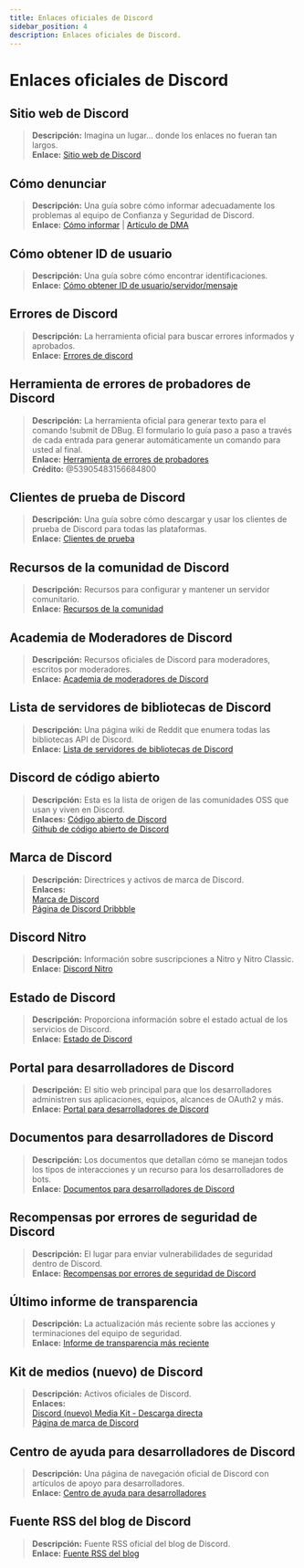 ```yaml
---
title: Enlaces oficiales de Discord
sidebar_position: 4
description: Enlaces oficiales de Discord.
---
```

# Enlaces oficiales de Discord

## **Sitio web de Discord**

> **Descripción:** Imagina un lugar… donde los enlaces no fueran tan largos. <br/>
**Enlace:** [Sitio web de Discord](https://dis.gd/)

## **Cómo denunciar**

> **Descripción:** Una guía sobre cómo informar adecuadamente los problemas al equipo de Confianza y Seguridad de Discord. <br/>
**Enlace:** [Cómo informar](https://dis.gd/howtoreport) | [Artículo de DMA](https://dis.gd/dma104)

## **Cómo obtener ID de usuario**

> **Descripción:** Una guía sobre cómo encontrar identificaciones. <br/>
**Enlace:** [Cómo obtener ID de usuario/servidor/mensaje](https://dis.gd/findmyid)

## **Errores de Discord**

> **Descripción:** La herramienta oficial para buscar errores informados y aprobados. <br/>
**Enlace:** [Errores de discord](https://bugs.discord.com/)

## **Herramienta de errores de probadores de Discord**

> **Descripción:** La herramienta oficial para generar texto para el comando !submit de DBug. El formulario lo guía paso a paso a través de cada entrada para generar automáticamente un comando para usted al final. <br/>
**Enlace:** [Herramienta de errores de probadores](https://dis.gd/bug-tool) <br/>
**Crédito:** @53905483156684800

## **Clientes de prueba de Discord**

> **Descripción:** Una guía sobre cómo descargar y usar los clientes de prueba de Discord para todas las plataformas. <br/>
**Enlace:** [Clientes de prueba](https://support.discord.com/hc/en-us/articles/360035675191-Discord-Testing-Clients)

## **Recursos de la comunidad de Discord**

> **Descripción:** Recursos para configurar y mantener un servidor comunitario. <br/>
**Enlace:** [Recursos de la comunidad](https://discord.com/community) <br/>

## **Academia de Moderadores de Discord**

> **Descripción:** Recursos oficiales de Discord para moderadores, escritos por moderadores. <br/>
**Enlace:** [Academia de moderadores de Discord](https://dis.gd/moderation)

## **Lista de servidores de bibliotecas de Discord**

> **Descripción:** Una página wiki de Reddit que enumera todas las bibliotecas API de Discord. <br/>
**Enlace:** [Lista de servidores de bibliotecas de Discord](https://www.reddit.com/r/discordapp/wiki/developers)

## **Discord de código abierto**

> **Descripción:** Esta es la lista de origen de las comunidades OSS que usan y viven en Discord. <br/>
**Enlaces:**
[Código abierto de Discord](https://discord.com/open-source) <br/>
[Github de código abierto de Discord](https://github.com/discord/discord-open-source)

## **Marca de Discord**

> **Descripción:** Directrices y activos de marca de Discord. <br/>
**Enlaces:** <br/>
[Marca de Discord](https://discord.com/branding) <br/>
[Página de Discord Dribbble](https://discord.design/)

## **Discord Nitro**

> **Descripción:** Información sobre suscripciones a Nitro y Nitro Classic. <br/>
**Enlace:** [Discord Nitro](https://dis.gd/nitro)

## **Estado de Discord**

> **Descripción:** Proporciona información sobre el estado actual de los servicios de Discord. <br/>
**Enlace:** [Estado de Discord](https://dis.gd/status)

## **Portal para desarrolladores de Discord**

> **Descripción:** El sitio web principal para que los desarrolladores administren sus aplicaciones, equipos, alcances de OAuth2 y más. <br/>
**Enlace:** [Portal para desarrolladores de Discord](https://discord.com/developers/)

## **Documentos para desarrolladores de Discord**

> **Descripción:** Los documentos que detallan cómo se manejan todos los tipos de interacciones y un recurso para los desarrolladores de bots. <br/>
**Enlace:** [Documentos para desarrolladores de Discord](https://discord.dev/)

## **Recompensas por errores de seguridad de Discord**

> **Descripción:** El lugar para enviar vulnerabilidades de seguridad dentro de Discord. <br/>
**Enlace:** [Recompensas por errores de seguridad de Discord](https://discord.com/security)

## **Último informe de transparencia**

> **Descripción:** La actualización más reciente sobre las acciones y terminaciones del equipo de seguridad. <br/>
**Enlace:** [Informe de transparencia más reciente](https://discord.com/blog/discord-transparency-report-q1-2022)

## **Kit de medios (nuevo) de Discord**

> **Descripción:** Activos oficiales de Discord. <br/>
**Enlaces:** <br/>
[Discord (nuevo) Media Kit - Descarga directa](https://www.dropbox.com/sh/nabhhaq7kt59exr/AAB7U3f2pW-Jmvdul0yy7o-ia?dl=1) <br/>
[Página de marca de Discord](https://discord.com/branding)

## **Centro de ayuda para desarrolladores de Discord**

> **Descripción:** Una página de navegación oficial de Discord con artículos de apoyo para desarrolladores. <br/>
**Enlace:** [Centro de ayuda para desarrolladores](https://support-dev.discord.com)

## **Fuente RSS del blog de Discord**

> **Descripción:** Fuente RSS oficial del blog de Discord. <br/>
**Enlace:** [Fuente RSS del blog](https://discord.com/blog/rss.xml)
